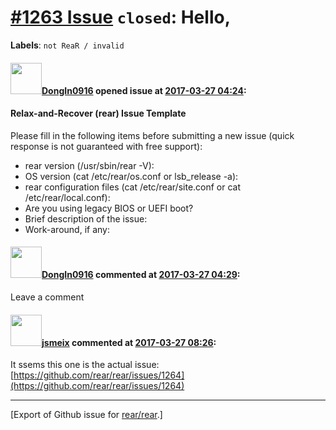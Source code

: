 [\#1263 Issue](https://github.com/rear/rear/issues/1263) `closed`: Hello,
=========================================================================

**Labels**: `not ReaR / invalid`

#### <img src="https://avatars.githubusercontent.com/u/26700585?v=4" width="50">[DongIn0916](https://github.com/DongIn0916) opened issue at [2017-03-27 04:24](https://github.com/rear/rear/issues/1263):

#### Relax-and-Recover (rear) Issue Template

Please fill in the following items before submitting a new issue (quick
response is not guaranteed with free support):

-   rear version (/usr/sbin/rear -V):
-   OS version (cat /etc/rear/os.conf or lsb\_release -a):
-   rear configuration files (cat /etc/rear/site.conf or cat
    /etc/rear/local.conf):
-   Are you using legacy BIOS or UEFI boot?
-   Brief description of the issue:
-   Work-around, if any:

#### <img src="https://avatars.githubusercontent.com/u/26700585?v=4" width="50">[DongIn0916](https://github.com/DongIn0916) commented at [2017-03-27 04:29](https://github.com/rear/rear/issues/1263#issuecomment-289351470):

Leave a comment

#### <img src="https://avatars.githubusercontent.com/u/1788608?u=925fc54e2ce01551392622446ece427f51e2f0ce&v=4" width="50">[jsmeix](https://github.com/jsmeix) commented at [2017-03-27 08:26](https://github.com/rear/rear/issues/1263#issuecomment-289386580):

It ssems this one is the actual issue:  
[https://github.com/rear/rear/issues/1264](https://github.com/rear/rear/issues/1264)

------------------------------------------------------------------------

\[Export of Github issue for
[rear/rear](https://github.com/rear/rear).\]
